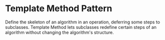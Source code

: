 # Template Method Pattern
Define the skeleton of an algorithm in an operation, deferring some steps to subclasses. Template Method lets subclasses redefine certain steps of an algorithm without changing the algorithm's structure.

